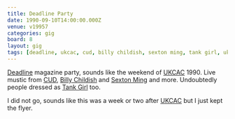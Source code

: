 ```yaml
---
title: Deadline Party
date: 1990-09-10T14:00:00.000Z
venue: v19957
categories: gig
board: 8
layout: gig
tags: [deadline, ukcac, cud, billy childish, sexton ming, tank girl, ukcac, undoubtedly]
---
```

<a href="/wiki/deadline">Deadline</a> magazine party, sounds like the weekend of <a href="/wiki/ukcac">UKCAC</a> 1990. Live mustic from <a href="/wiki/cud">CUD</a>, <a href="/wiki/billy+childish">Billy Childish</a> and <a href="/wiki/sexton+ming">Sexton Ming</a> and more. Undoubtedly people dressed as <a href="/wiki/tank+girl">Tank Girl</a> too.

I did not go, sounds like this was a week or two after <a href="/wiki/ukcac">UKCAC</a> but I just kept the flyer.